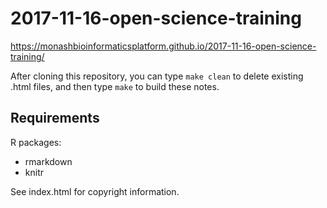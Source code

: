 # 2017-11-16-open-science-training

https://monashbioinformaticsplatform.github.io/2017-11-16-open-science-training/

After cloning this repository, you can type `make clean` to delete existing .html files, and then type `make` to build these notes.

## Requirements

R packages:

* rmarkdown
* knitr


See index.html for copyright information.